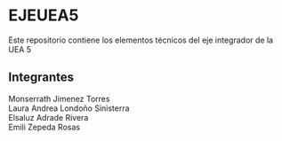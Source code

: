 # EJEUEA5
Este repositorio contiene los elementos técnicos del eje integrador de la UEA 5  
## Integrantes 
Monserrath Jimenez Torres  
Laura Andrea Londoño Sinisterra  
Elsaluz Adrade Rivera  
Emili Zepeda Rosas  
